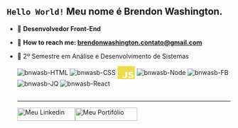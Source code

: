 ## `Hello World!` Meu nome é Brendon Washington.

- 🔭 <b>Desenvolvedor Front-End</b>
- 📧 <b>How to reach me: brendonwashington.contato@gmail.com</b>
- 🌱 2º Semestre em Análise e Desenvolvimento de Sistemas
  <div style="display: inline_block">
  <img align="center" alt="bnwasb-HTML" height="30" width="40" src="https://cdn.jsdelivr.net/gh/devicons/devicon/icons/html5/html5-original-wordmark.svg"/>
  <img align="center" alt="bnwasb-CSS" height="30" width="40" src="https://cdn.jsdelivr.net/gh/devicons/devicon/icons/css3/css3-original-wordmark.svg" />
  <img align="center" alt="bnwasb-Js" height="30" width="40" src="https://raw.githubusercontent.com/devicons/devicon/master/icons/javascript/javascript-plain.svg"/>
  <img align="center" alt="bnwasb-Node" height="30" width="40" src="https://cdn.jsdelivr.net/gh/devicons/devicon/icons/nodejs/nodejs-original.svg"/>
  <img align="center" alt="bnwasb-FB" height="30" width="40" src="https://cdn.jsdelivr.net/gh/devicons/devicon/icons/firebase/firebase-plain-wordmark.svg"/>
  <img align="center" alt="bnwasb-JQ" height="30" width="40" src="https://cdn.jsdelivr.net/gh/devicons/devicon/icons/jquery/jquery-original-wordmark.svg"/>
  <img align="center" alt="bnwasb-React" height="30" width="40" src="https://cdn.jsdelivr.net/gh/devicons/devicon/icons/react/react-original-wordmark.svg" />
  <div>
  <br/>
  
  <hr/>
  <div class="linkedin" style="display:flex;">
    <span style="display:block;"></span>
      <a target="_blank" href="http://www.linkedin.com/in/brendonwsa"><img title="Meu Linkedin" align="center" style="display:inline-block; width:130px; height:30px;" src="https://img.shields.io/badge/-LinkedIn-%230077B5?style=for-the-badge&logo=linkedin&logoColor=white"></a>
      <a target="_blank" href="https://brendon-dev.netlify.app/"><img title="Meu Portifólio" align="center" style="display:inline-block; width:140px; height:30px;" src="https://img.shields.io/badge/Netlify-00C7B7?style=for-the-badge&logo=netlify&logoColor=white"></a>
  <div>
    
    
    
  
  
  
  
  
  
  
<!--
**bnwasb/bnwasb** is a ✨ _special_ ✨ repository because its `README.md` (this file) appears on your GitHub profile.
Here are some ideas to get you started:

- 🔭 I’m currently working on ...
- 🌱 I’m currently learning ...
- 👯 I’m looking to collaborate on ...
- 🤔 I’m looking for help with ...
- 💬 Ask me about ...
- 📧 How to reach me: ...
- 😄 Pronouns: ...
- ⚡ Fun fact: ...
-->

